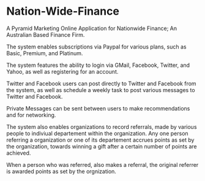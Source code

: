 Nation-Wide-Finance
===================

A Pyramid Marketing Online Application for Nationwide Finance; An Australian Based Finance Firm.

The system enables subscriptions via Paypal for various plans, such as Basic, Premium, and Platinum.

The system features the ability to login via GMail, Facebook, Twitter, and Yahoo, as well as registering for an account.

Twitter and Facebook users can post directly to Twitter and Facebook from the system, as well as schedule a weekly task
to post various messages to Twitter and Facebook.

Private Messages can be sent between users to make recommendations and for networking.

The system also enables organizations to record referrals, made by various people to indiviual departement within the
organization.  Any one person referring a organization or one of its departement accrues points as set by the organization,
towards winning a gift after a certain number of points are achieved.

When a person who was referred, also makes a referral, the original referrer is awarded points as set by the orgnization.
